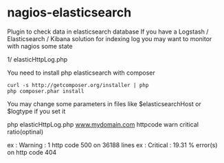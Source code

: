 nagios-elasticsearch
====================

Plugin to check data in elasticsearch database 
If you have a Logstash / Elasticsearch / Kibana solution for indexing log 
you may want to monitor with nagios some state 

1/ elasticHttpLog.php 

You need to install php elasticsearch with composer 

    curl -s http://getcomposer.org/installer | php
    php composer.phar install

You may change some parameters in files like $elasticsearchHost or $logtype if you set it 

   php elasticHttpLog.php www.mydomain.com httpcode warn critical ratio(optinal) 

   ex : Warning : 1 http code 500 on 36188 lines 
   ex : Critical : 19.31 % error(s) on http code 404 


